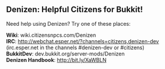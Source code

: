 Denizen: Helpful Citizens for Bukkit!
-------------------------------------

Need help using Denizen? Try one of these places:

**Wiki**: wiki.citizensnpcs.com/Denizen  
**IRC**: http://webchat.esper.net/?channels=citizens,denizen-dev  
(irc.esper.net in the channels #denizen-dev or #citizens)  
**BukkitDev**: dev.bukkit.org/server-mods/Denizen  
**Denizen Handbook**: http://bit.ly/XaWBLN  